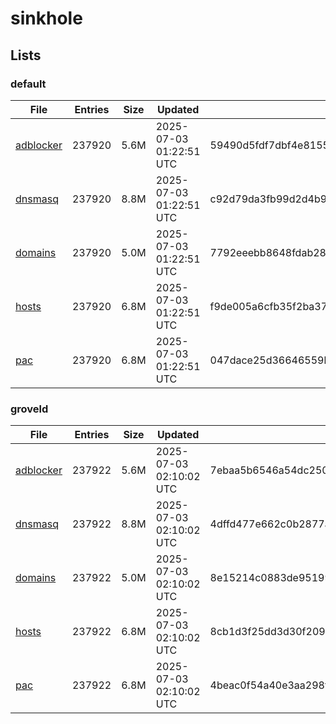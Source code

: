 # sinkhole

## Lists

### default

|File|Entries|Size|Updated|Hash|
|-|-|-|-|-|
|[adblocker](https://raw.githubusercontent.com/groveld/sinkhole/lists/default/adblocker.txt)|237920|5.6M|2025-07-03 01:22:51 UTC|59490d5fdf7dbf4e815512d29da0bd3e586b0bf7cb97c5bab0696ce50c7064c9|
|[dnsmasq](https://raw.githubusercontent.com/groveld/sinkhole/lists/default/dnsmasq.txt)|237920|8.8M|2025-07-03 01:22:51 UTC|c92d79da3fb99d2d4b9c9c8d6ad8436b7cff7c29c9d8d98a07ce8f462b20f7e7|
|[domains](https://raw.githubusercontent.com/groveld/sinkhole/lists/default/domains.txt)|237920|5.0M|2025-07-03 01:22:51 UTC|7792eeebb8648fdab288e9d6efb0ac05883c9ffd3b8b402e990443211847ff16|
|[hosts](https://raw.githubusercontent.com/groveld/sinkhole/lists/default/hosts.txt)|237920|6.8M|2025-07-03 01:22:51 UTC|f9de005a6cfb35f2ba37bf89351cee6a088ae32824c620914bbcabcaed61ca0b|
|[pac](https://raw.githubusercontent.com/groveld/sinkhole/lists/default/pac.txt)|237920|6.8M|2025-07-03 01:22:51 UTC|047dace25d36646559b8a428c27dfc6d50b9716969abd238553b963f6fdd6135|

### groveld

|File|Entries|Size|Updated|Hash|
|-|-|-|-|-|
|[adblocker](https://raw.githubusercontent.com/groveld/sinkhole/lists/groveld/adblocker.txt)|237922|5.6M|2025-07-03 02:10:02 UTC|7ebaa5b6546a54dc2508a00e0c77c1c24922447a1de1808470316a5904bc7166|
|[dnsmasq](https://raw.githubusercontent.com/groveld/sinkhole/lists/groveld/dnsmasq.txt)|237922|8.8M|2025-07-03 02:10:02 UTC|4dffd477e662c0b2877ae36099b4e28af65bf516cf1df7fd68d7123d01e8ee92|
|[domains](https://raw.githubusercontent.com/groveld/sinkhole/lists/groveld/domains.txt)|237922|5.0M|2025-07-03 02:10:02 UTC|8e15214c0883de95199cec700accdfe20e2b57c9953586cd5e6884f5322fa2aa|
|[hosts](https://raw.githubusercontent.com/groveld/sinkhole/lists/groveld/hosts.txt)|237922|6.8M|2025-07-03 02:10:02 UTC|8cb1d3f25dd3d30f2096fc3073edff876336f743fb4a298364726a7b4721d1f7|
|[pac](https://raw.githubusercontent.com/groveld/sinkhole/lists/groveld/pac.txt)|237922|6.8M|2025-07-03 02:10:02 UTC|4beac0f54a40e3aa298fba295d5a11b3fa6e7ff2e14c2665125796f8c3e3bed3|
